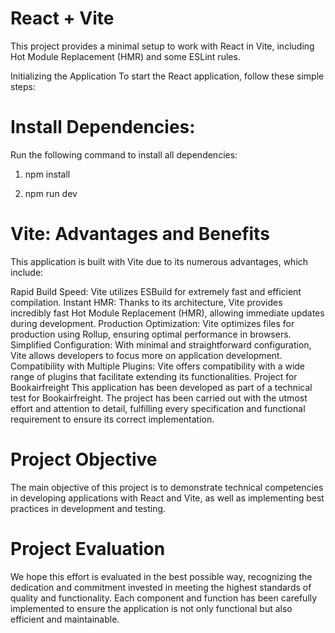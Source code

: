 # React + Vite
This project provides a minimal setup to work with React in Vite, including Hot Module Replacement (HMR) and some ESLint rules.

Initializing the Application
To start the React application, follow these simple steps:

# Install Dependencies:
Run the following command to install all dependencies:


1) npm install

2) npm run dev

# Vite: Advantages and Benefits
This application is built with Vite due to its numerous advantages, which include:

Rapid Build Speed: Vite utilizes ESBuild for extremely fast and efficient compilation.
Instant HMR: Thanks to its architecture, Vite provides incredibly fast Hot Module Replacement (HMR), allowing immediate updates during development.
Production Optimization: Vite optimizes files for production using Rollup, ensuring optimal performance in browsers.
Simplified Configuration: With minimal and straightforward configuration, Vite allows developers to focus more on application development.
Compatibility with Multiple Plugins: Vite offers compatibility with a wide range of plugins that facilitate extending its functionalities.
Project for Bookairfreight
This application has been developed as part of a technical test for Bookairfreight. The project has been carried out with the utmost effort and attention to detail, fulfilling every specification and functional requirement to ensure its correct implementation.

# Project Objective
The main objective of this project is to demonstrate technical competencies in developing applications with React and Vite, as well as implementing best practices in development and testing.

# Project Evaluation
We hope this effort is evaluated in the best possible way, recognizing the dedication and commitment invested in meeting the highest standards of quality and functionality. Each component and function has been carefully implemented to ensure the application is not only functional but also efficient and maintainable.